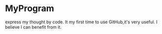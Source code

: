 MyProgram
=========

express my thought by code.
It my first time to use GitHub,it's very useful. I believe I can benefit from it. 
